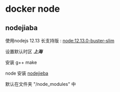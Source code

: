 # docker node

## nodejiaba

使用nodejs 12.13 长支持版 : [node:12.13.0-buster-slim](https://hub.docker.com/_/node)

设置默认时区 ***上海***

安装 g++ make

node 安装 [nodejieba](https://www.npmjs.com/package/nodejieba)

默认在文件夹 "/node_modules" 中
